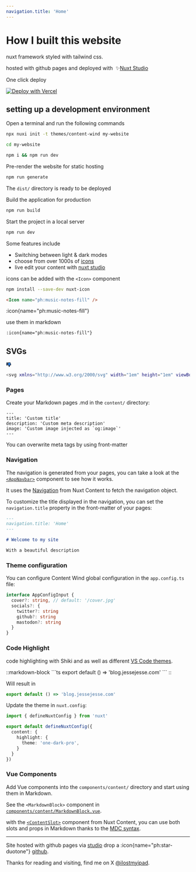 ```yaml
---
navigation.title: 'Home'
---
```

# How I built this website

 nuxt framework styled with tailwind css.

hosted with github pages and deployed with&nbsp;&nbsp;:sparkles:[Nuxt Studio](http://sudo-self-content-wind.nuxt.space/)

One click deploy

[![Deploy with Vercel](https://vercel.com/button)](https://vercel.com/new/clone?repository-url=https://github.com/sudo-self/content-wind.git)

## setting up a development environment

Open a terminal and run the following commands
```bash
npx nuxi init -t themes/content-wind my-website
```
```bash
cd my-website
```
```bash
npm i && npm run dev
```
Pre-render the website for static hosting

```bash
npm run generate
```
The `dist/` directory is ready to be deployed

Build the application for production

```bash
npm run build
```

Start the project in a local server

```bash
npm run dev
```
Some features include 

- Switching between light & dark modes
- choose from over 1000s of [icons](https://icons-git-main-sudo-self.vercel.app/)
- live edit your content with [nuxt studio](https://nuxt.studio)

icons can be added with the `<Icon>` component

```bash
npm install --save-dev nuxt-icon
```
```html
<Icon name="ph:music-notes-fill" />
```
:icon{name="ph:music-notes-fill"}

use them in markdown

```md
:icon{name="ph:music-notes-fill"} 
```
## SVGs

<svg xmlns="http://www.w3.org/2000/svg" width="1em" height="1em" viewBox="0 0 48 48"><g fill="#2F88FF" stroke="#000" stroke-linecap="round" stroke-linejoin="round" stroke-width="4"><path d="M4.18051 26.8339C4.08334 27.9999 5.00352 29 6.1736 29H10C11.1046 29 12 28.1046 12 27V7C12 5.89543 11.1046 5 10 5H7.84027C6.80009 5 5.93356 5.79733 5.84717 6.83391L4.18051 26.8339Z"></path><path d="M18 26.6255C18 27.4612 18.5194 28.2092 19.2753 28.5655C20.9238 29.3426 23.7329 30.9062 25 33.0195C26.6331 35.7431 26.9411 40.664 26.9912 41.7912C26.9982 41.949 26.9937 42.107 27.0154 42.2634C27.2861 44.2155 31.0543 41.9351 32.5 39.5239C33.2846 38.2153 33.3852 36.496 33.3027 35.1537C33.2144 33.7175 32.7933 32.3301 32.3802 30.9517L31.5 28.0155H42.3569C43.6832 28.0155 44.6421 26.7482 44.2816 25.4719L38.9113 6.45642C38.668 5.5949 37.8818 5 36.9866 5H20C18.8954 5 18 5.89543 18 7V26.6255Z"></path></g></svg>

```bash
<svg xmlns="http://www.w3.org/2000/svg" width="1em" height="1em" viewBox="0 0 48 48"><g fill="#2F88FF" stroke="#000" stroke-linecap="round" stroke-linejoin="round" stroke-width="4"><path d="M4.18051 26.8339C4.08334 27.9999 5.00352 29 6.1736 29H10C11.1046 29 12 28.1046 12 27V7C12 5.89543 11.1046 5 10 5H7.84027C6.80009 5 5.93356 5.79733 5.84717 6.83391L4.18051 26.8339Z"></path><path d="M18 26.6255C18 27.4612 18.5194 28.2092 19.2753 28.5655C20.9238 29.3426 23.7329 30.9062 25 33.0195C26.6331 35.7431 26.9411 40.664 26.9912 41.7912C26.9982 41.949 26.9937 42.107 27.0154 42.2634C27.2861 44.2155 31.0543 41.9351 32.5 39.5239C33.2846 38.2153 33.3852 36.496 33.3027 35.1537C33.2144 33.7175 32.7933 32.3301 32.3802 30.9517L31.5 28.0155H42.3569C43.6832 28.0155 44.6421 26.7482 44.2816 25.4719L38.9113 6.45642C38.668 5.5949 37.8818 5 36.9866 5H20C18.8954 5 18 5.89543 18 7V26.6255Z"></path></g></svg>
```
### Pages

Create your Markdown pages .md in the `content/` directory:
```
---
title: 'Custom title'
description: 'Custom meta description'
image: 'Custom image injected as `og:image`'
---
```
You can overwrite meta tags by using front-matter

### Navigation

The navigation is generated from your pages, you can take a look at the [`<AppNavbar>`](https://github.com/Atinux/content-wind/blob/main/components/AppNavbar.vue) component to see how it works.

It uses the [Navigation](https://content.nuxt.com/usage/navigation)  from Nuxt Content to fetch the navigation object.

To customize the title displayed in the navigation, you can set the `navigation.title` property in the front-matter of your pages:

```md
---
navigation.title: 'Home'
---

# Welcome to my site

With a beautiful description
```

### Theme configuration

You can configure Content Wind global configuration in the `app.config.ts` file:

```ts [signature]
interface AppConfigInput {
  cover?: string, // default: '/cover.jpg'
  socials?: {
    twitter?: string
    github?: string
    mastodon?: string
  }
}
```

### Code Highlight

code highlighting with Shiki and as well as different [VS Code themes](https://github.com/shikijs/shiki/blob/main/docs/themes.md#all-themes).

::markdown-block
\```ts
export default () => 'blog.jessejesse.com'
\```
::

Will result in

```ts
export default () => 'blog.jessejesse.com'
```

Update the theme in `nuxt.config`:

```ts
import { defineNuxtConfig } from 'nuxt'

export default defineNuxtConfig({
  content: {
    highlight: {
      theme: 'one-dark-pro',
    }
  }
})
```
### Vue Components

Add Vue components into the `components/content/` directory and start using them in Markdown.

See the `<MarkdownBlock>` component in [`components/content/MarkdownBlock.vue`](https://github.com/Atinux/content-wind/blob/main/.demo/components/content/MarkdownBlock.vue).

with the [`<ContentSlot>`](https://content.nuxt.com/components/content-slot) component from Nuxt Content, you can use both slots and props in Markdown thanks to the [MDC syntax](https://content.nuxt.com/usage/markdown).

---
Site hosted with github pages via [studio](https://sudo-self-content-wind.nuxt.space/) drop a :icon{name="ph:star-duotone"} [github](https://github.com/sudo-self/content-wind.git).

Thanks for reading and visiting, find me on X [@ilostmyipad](https://twitter.com/ilostmyipad).
